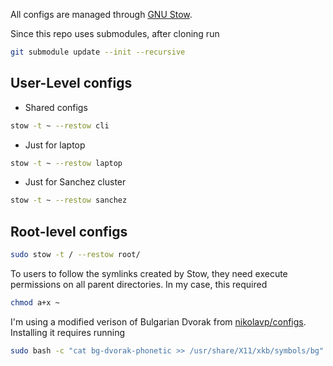 All configs are managed through [GNU Stow][stow].

Since this repo uses submodules, after cloning run
```bash
git submodule update --init --recursive
```

## User-Level configs
* Shared configs
```bash
stow -t ~ --restow cli
```
* Just for laptop
```bash
stow -t ~ --restow laptop
```
* Just for Sanchez cluster
```bash
stow -t ~ --restow sanchez
```

## Root-level configs
```bash
sudo stow -t / --restow root/
```
To users to follow the symlinks created by Stow, they need execute permissions
on all parent directories. In my case, this required
```bash
chmod a+x ~
```

I'm using a modified verison of Bulgarian Dvorak from [nikolavp/configs].
Installing it requires running
```bash
sudo bash -c "cat bg-dvorak-phonetic >> /usr/share/X11/xkb/symbols/bg"
```

[stow]: https://www.gnu.org/software/stow/
[nikolavp/configs]: https://github.com/nikolavp/configs
